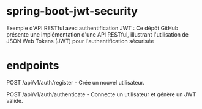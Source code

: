 # spring-boot-jwt-security
Exemple d'API RESTful avec authentification JWT : Ce dépôt GitHub présente une implémentation d'une API RESTful, illustrant l'utilisation de JSON Web Tokens (JWT) pour l'authentification sécurisée
# endpoints 
POST /api/v1/auth/register - Crée un nouvel utilisateur.

POST /api/v1/auth/authenticate - Connecte un utilisateur et génère un JWT valide.
